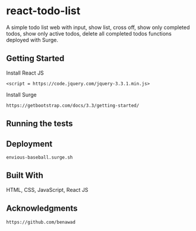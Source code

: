 # react-todo-list
A simple todo list web with input, show list, cross off, show only completed todos, show only active todos, delete all completed todos
functions deployed with Surge. 

## Getting Started
Install React JS
```
<script = https://code.jquery.com/jquery-3.3.1.min.js>
```
Install Surge
```
https://getbootstrap.com/docs/3.3/getting-started/
```
## Running the tests
## Deployment
```
envious-baseball.surge.sh
```
## Built With
HTML, CSS, JavaScript, React JS
## Acknowledgments
```https://github.com/benawad```
